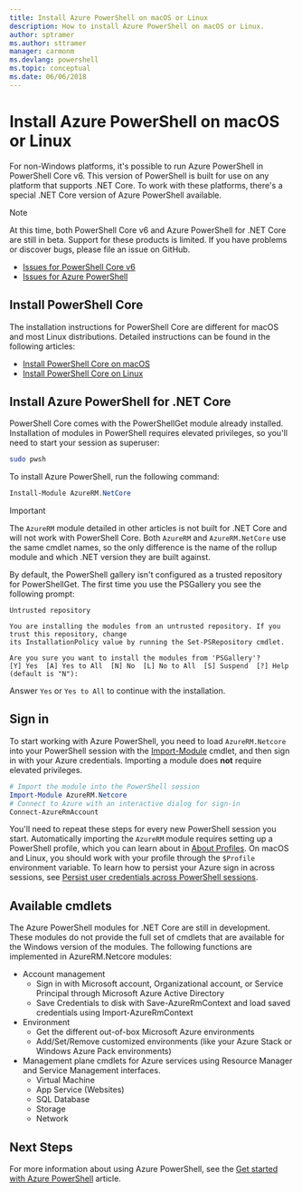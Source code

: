 ```yaml
---
title: Install Azure PowerShell on macOS or Linux
description: How to install Azure PowerShell on macOS or Linux.
author: sptramer
ms.author: sttramer
manager: carmonm
ms.devlang: powershell
ms.topic: conceptual
ms.date: 06/06/2018
---
```

# Install Azure PowerShell on macOS or Linux

For non-Windows platforms, it's possible to run Azure PowerShell in PowerShell Core v6. This version of PowerShell
is built for use on any platform that supports .NET Core. To work with these platforms, there's a special .NET Core
version of Azure PowerShell available.

> [!NOTE]
> At this time, both PowerShell Core v6 and Azure PowerShell for .NET Core are still in beta.
> Support for these products is limited. If you have problems or discover bugs, please file an issue
> on GitHub.
>
> * [Issues for PowerShell Core v6](https://github.com/PowerShell/PowerShell/issues)
> * [Issues for Azure PowerShell](https://github.com/azure/azure-docs-powershell/issues)

## Install PowerShell Core

The installation instructions for PowerShell Core are different for macOS and most Linux distributions.
Detailed instructions can be found in the following articles:

* [Install PowerShell Core on macOS](/powershell/scripting/setup/installing-powershell-core-on-macos)
* [Install PowerShell Core on Linux](/powershell/scripting/setup/installing-powershell-core-on-linux)

## Install Azure PowerShell for .NET Core

PowerShell Core comes with the PowerShellGet module already installed. Installation of modules in PowerShell requires
elevated privileges, so you'll need to start your session as superuser:

```bash
sudo pwsh
```

To install Azure PowerShell, run the following command:

```powershell
Install-Module AzureRM.NetCore
```

> [!IMPORTANT]
> The `AzureRM` module detailed in other articles is not built for .NET Core and will not work with
> PowerShell Core. Both `AzureRM` and `AzureRM.NetCore` use the same cmdlet names, so the only difference is the
> name of the rollup module and which .NET version they are built against.

By default, the PowerShell gallery isn't configured as a trusted repository for PowerShellGet. The
first time you use the PSGallery you see the following prompt:

```output
Untrusted repository

You are installing the modules from an untrusted repository. If you trust this repository, change
its InstallationPolicy value by running the Set-PSRepository cmdlet.

Are you sure you want to install the modules from 'PSGallery'?
[Y] Yes  [A] Yes to All  [N] No  [L] No to All  [S] Suspend  [?] Help (default is "N"):
```

Answer `Yes` or `Yes to All` to continue with the installation.

## Sign in

To start working with Azure PowerShell, you need to load `AzureRM.Netcore` into your PowerShell session
with the [Import-Module](/powershell/module/Microsoft.PowerShell.Core/Import-Module) cmdlet, and then sign in
with your Azure credentials. Importing a module does __not__ require elevated privileges.

```powershell
# Import the module into the PowerShell session
Import-Module AzureRM.Netcore
# Connect to Azure with an interactive dialog for sign-in
Connect-AzureRmAccount
```

You'll need to repeat these steps for every new PowerShell session you start. Automatically importing the `AzureRM` module requires
setting up a PowerShell profile, which you can learn about in [About Profiles](/powershell/module/microsoft.powershell.core/about/about_profiles).
On macOS and Linux, you should work with your profile through the `$Profile` environment variable. To learn how to persist your Azure sign in across sessions, see [Persist user credentials across PowerShell sessions](context-persistence.md).

## Available cmdlets

The Azure PowerShell modules for .NET Core are still in development. These modules do not
provide the full set of cmdlets that are available for the Windows version of the modules. The
following functions are implemented in AzureRM.Netcore modules:

* Account management
  * Sign in with Microsoft account, Organizational account, or Service Principal through Microsoft
    Azure Active Directory
  * Save Credentials to disk with Save-AzureRmContext and load saved credentials using
    Import-AzureRmContext
* Environment
  * Get the different out-of-box Microsoft Azure environments
  * Add/Set/Remove customized environments (like your Azure Stack or Windows Azure Pack environments)
* Management plane cmdlets for Azure services using Resource Manager and Service Management interfaces.
  * Virtual Machine
  * App Service (Websites)
  * SQL Database
  * Storage
  * Network

## Next Steps

For more information about using Azure PowerShell, see the
[Get started with Azure PowerShell](get-started-azureps.md) article.
